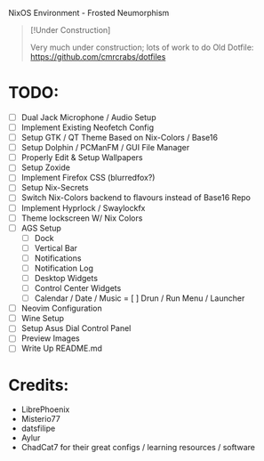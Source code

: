 NixOS Environment - Frosted Neumorphism

> [!Under Construction]
>
> Very much under construction; lots of work to do
> Old Dotfile: https://github.com/cmrcrabs/dotfiles


# TODO: 

- [ ] Dual Jack Microphone / Audio Setup
- [ ] Implement Existing Neofetch Config
- [ ] Setup GTK / QT Theme Based on Nix-Colors / Base16
- [ ] Setup Dolphin / PCManFM / GUI File Manager
- [ ] Properly Edit & Setup Wallpapers
- [ ] Setup Zoxide
- [ ] Implement Firefox CSS (blurredfox?)
- [ ] Setup Nix-Secrets
- [ ] Switch Nix-Colors backend to flavours instead of Base16 Repo
- [ ] Implement Hyprlock / Swaylockfx
- [ ] Theme lockscreen W/ Nix Colors
- [ ] AGS Setup
    - [ ] Dock
    - [ ] Vertical Bar
    - [ ] Notifications
    - [ ] Notification Log
    - [ ] Desktop Widgets
    - [ ] Control Center Widgets
    - [ ] Calendar / Date / Music
    = [ ] Drun / Run Menu / Launcher
- [ ] Neovim Configuration
- [ ] Wine Setup
- [ ] Setup Asus Dial Control Panel 
- [ ] Preview Images
- [ ] Write Up README.md

# Credits:
- LibrePhoenix
- Misterio77
- datsfilipe
- Aylur
- ChadCat7
for their great configs / learning resources / software
